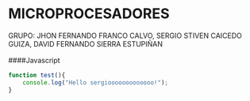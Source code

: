 # MICROPROCESADORES


GRUPO: JHON FERNANDO FRANCO CALVO, SERGIO STIVEN CAICEDO GUIZA, DAVID FERNANDO SIERRA ESTUPIÑAN

####Javascript　

```javascript
function test(){
	console.log("Hello sergiooooooooooooo!");
}
